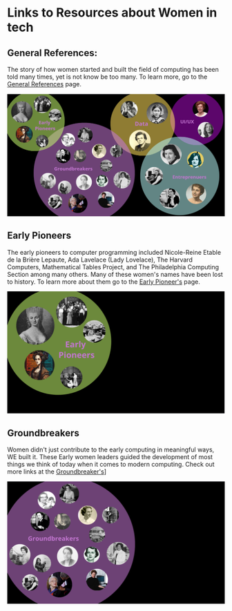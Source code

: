 # Links to Resources about Women in tech

## General References:

The story of how women started and built the field of computing has been told many times, yet is not know be too many.  To learn more, go to the [General References](./References/General.md) page.

![](./images/Slide3.png)


## Early Pioneers

 The early pioneers to computer programming included Nicole-Reine Etable de la Brière Lepaute, Ada Lavelace (Lady Lovelace), The Harvard Computers, Mathematical Tables Project, and The Philadelphia Computing Section among many others.  Many of these women's names have been lost to history.  To learn more about them go to the [Early Pioneer's](./References/earlyPionneers.md) page.

 ![](./images/Slide4.png)

## Groundbreakers

Women didn't just contribute to the early computing in meaningful ways, WE built it. These Early women leaders guided the development of most things we think of today when it comes to modern computing.  Check out more links at the [Groundbreaker's](./References/Groundbreakers.md)]

 ![](./images/Slide13.png)


